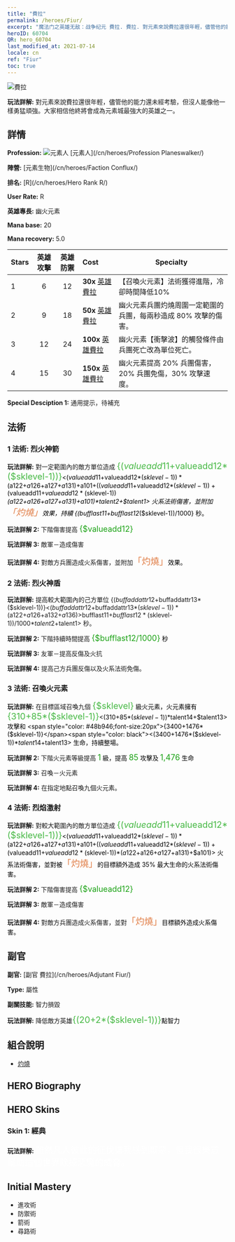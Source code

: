 ```yaml
---
title: "費拉"
permalink: /heroes/Fiur/
excerpt: "魔法门之英雄无敌：战争纪元 費拉. 費拉. 對元素來說費拉還很年輕，儘管他的能力還未經考驗，但沒人能像他一樣勇猛頑強。大家相信他終將會成為元素城最強大的英雄之一。"
heroID: 60704
QR: hero_60704
last_modified_at: 2021-07-14
locale: cn
ref: "Fiur"
toc: true
---
```

  ![費拉](/images/h/h_Fiur.jpg)

 **玩法詳解:** 對元素來說費拉還很年輕，儘管他的能力還未經考驗，但沒人能像他一樣勇猛頑強。大家相信他終將會成為元素城最強大的英雄之一。
## 詳情
 **Profession:** ![元素人](/images/h/h_prof_13.png)  [元素人](/cn/heroes/Profession Planeswalker/)

 **陣營:** [元素生物](/cn/heroes/Faction Conflux/)

 **排名:** [R](/cn/heroes/Hero Rank R/)

 **User Rate:** R

 **英雄專長:** 幽火元素

 **Mana base:** 20

 **Mana recovery:** 5.0


  | Stars | 英雄攻擊 | 英雄防禦 | Cost |     Specialty     |
  |---------|:---------------:|:---------------:|:--|--------------------|
  |    1    | 6 | 12 | **30x** [英雄費拉](/cn/Items/her_381/) | 【召喚火元素】法術獲得進階，冷卻時間降低10% |
  |    2    | 9 | 18 | **50x** [英雄費拉](/cn/Items/her_381/) | 幽火元素兵團灼燒周圍一定範圍的兵團，每兩秒造成 80% 攻擊的傷害。 |
  |    3    | 12 | 24 | **100x** [英雄費拉](/cn/Items/her_381/) | 幽火元素【衝擊波】的觸發條件由兵團死亡改為單位死亡。 |
  |    4    | 15 | 30 | **150x** [英雄費拉](/cn/Items/her_381/) | 幽火元素提高 20% 兵團傷害，20% 兵團免傷，30% 攻擊速度。 |

 **Special Desciption 1:** 通用提示，待補充

## 法術
### 1 法術: 烈火神箭
 **玩法詳解:** 對一定範圍內的敵方單位造成 <span style="color: #48b946;font-size:20px">{($valueadd11+$valueadd12*($sklevel-1))}</span><span style="color: black"><($valueadd11+$valueadd12*($sklevel-1))*($a122+$a126+$a127+$a131)+$a101+(($valueadd11+$valueadd12*($sklevel-1))+($valueadd11+$valueadd12*($sklevel-1))*($a122+$a126+$a127+$a131)+$a101)*$talent2+$talent1> 火系法術傷害，並附加<span style="color: #e07c44;font-size:20px">「灼燒」</span><span style="color: black">效果，持續 {($bufflast11+$bufflast12*($sklevel-1))/1000} 秒。

 **玩法詳解 2:** 下階傷害提高 <span style="color: #1ca216;font-size:18px">{$valueadd12}</span><span style="color: black">

 **玩法詳解 3:** 敵軍－造成傷害

 **玩法詳解 4:** 對敵方兵團造成火系傷害，並附加<span style="color: #e07c44;font-size:20px">「灼燒」</span><span style="color: black">效果。

### 2 法術: 烈火神盾
 **玩法詳解:** 提高較大範圍內的己方單位 {($buffaddattr12+$buffaddattr13*($sklevel-1))}<($buffaddattr12+$buffaddattr13*($sklevel-1))*($a122+$a126+$a132+$a136)>% 反傷，並免疫火系法術傷害，持續 <span style="color: #48b946;font-size:20px">{($bufflast11+$bufflast12*($sklevel-1))/1000}</span><span style="color: black"><($bufflast11+$bufflast12*($sklevel-1))/1000*$talent2+$talent1> 秒。

 **玩法詳解 2:** 下階持續時間提高 <span style="color: #1ca216;font-size:18px">{$bufflast12/1000}</span><span style="color: black"> 秒

 **玩法詳解 3:** 友軍－提高反傷及火抗

 **玩法詳解 4:** 提高己方兵團反傷以及火系法術免傷。

### 3 法術: 召喚火元素
 **玩法詳解:** 在目標區域召喚九個 <span style="color: #48b946;font-size:20px">{$sklevel}</span><span style="color: black"> 級火元素，火元素擁有 <span style="color: #48b946;font-size:20px">{310+85*($sklevel-1)}</span><span style="color: black"><(310+85*($sklevel-1))*$talent14+$talent13> 攻擊和 <span style="color: #48b946;font-size:20px">{3400+1476*($sklevel-1)}</span><span style="color: black"><(3400+1476*($sklevel-1))*$talent14+$talent13> 生命，持續整場。

 **玩法詳解 2:** 下階火元素等級提高 <span style="color: #1ca216;font-size:18px">1</span><span style="color: black"> 級，提高 <span style="color: #1ca216;font-size:18px">85</span><span style="color: black"> 攻擊及 <span style="color: #1ca216;font-size:18px">1,476</span><span style="color: black"> 生命

 **玩法詳解 3:** 召喚－火元素

 **玩法詳解 4:** 在指定地點召喚九個火元素。

### 4 法術: 烈焰激射
 **玩法詳解:** 對較大範圍內的敵方單位造成 <span style="color: #48b946;font-size:20px">{($valueadd11+$valueadd12*($sklevel-1))}</span><span style="color: black"><($valueadd11+$valueadd12*($sklevel-1))*($a122+$a126+$a127+$a131)+$a101+(($valueadd11+$valueadd12*($sklevel-1))+($valueadd11+$valueadd12*($sklevel-1))*($a122+$a126+$a127+$a131)+$a101)> 火系法術傷害，並對被<span style="color: #e07c44;font-size:20px">「灼燒」</span><span style="color: black">的目標額外造成 35% 最大生命的火系法術傷害。

 **玩法詳解 2:** 下階傷害提高 <span style="color: #1ca216;font-size:18px">{$valueadd12}</span><span style="color: black">

 **玩法詳解 3:** 敵軍－造成傷害

 **玩法詳解 4:** 對敵方兵團造成火系傷害，並對<span style="color: #e07c44;font-size:20px">「灼燒」</span><span style="color: black">目標額外造成<span style="color: #1ca216"></span><span style="color: black">火系傷害。


## 副官

 **副官:**  [副官 費拉](/cn/heroes/Adjutant Fiur/) 

 **Type:**  屬性 

 **副關技能:**  智力損毀 

 **玩法詳解:** 降低敵方英雄<span style="color: #48b946;font-size:20px">{(20+2*($sklevel-1))}</span><span style="color: black">點智力

## 組合說明

* [灼燒](/cn/combination/灼燒/) 

## HERO Biography

## HERO Skins
### Skin 1: **經典**

 **玩法詳解:** <span style="color: #ffffff;font-size:20px">雖然凡人彼此的征伐讓我感到厭惡，但我很樂意幫助這個世界除掉惡魔的威脅。</span>



## Initial Mastery
   - 進攻術
   - 防禦術
   - 箭術
   - 尋路術
